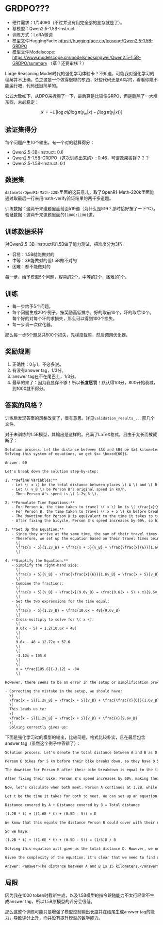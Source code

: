 # GRDPO???

* 硬件需求：1片4090（不过并没有用完全部的显存就是了）。
* 基模型：Qwen2.5-1.5B-Instruct
* 训练方式：LoRA微调
* 模型文件HuggingFace: https://huggingface.co/leosong/Qwen2.5-1.5B-GRDPO
* 模型文件Modelscope: https://www.modelscope.cn/models/leosongwei/Qwen2.5-1.5B-GRDPO/summary （草？还要审核？）

Large Reasoning Model时代的强化学习体验卡？不知道，可能我对强化学习的理解并不正确。总之这是一个做得很糙的东西，好些代码还是AI写的，看看你能不能运行吧，代码还挺简单的。

公式大致如下，从DPO来折腾了一下，最后算是比较像GRPO，但是删除了一大堆东西，未必稳定：

$$
\mathcal{L} = -\mathbb{E} \left[ \log \sigma \left( \beta \log \pi(y_w|x) - \beta \log \pi(y_l|x) \right) \right]
$$

## 验证集得分

每个问题产生10个输出，有一个对的就算得分：

* Qwen2.5-3B-Instruct: 0.6
* Qwen2.5-1.5B-GRDPO（这次训练出来的）: 0.46，可谓效果拔群？？？
* Qwen2.5-1.5B-Instruct: 0.1

## 数据集

`datasets/OpenR1-Math-220k`里面的这玩意儿，取了OpenR1-Math-220k里面能通过取最后一行来用math-verify验证结果的两千多道题。

训练数据：这两千来道题里面前面519道（为什么是519？那时恰好按了一下^C）。
验证数据：这两千来道题里面的`[1000:1100]`道。

## 训练数据采样

对Qwen2.5-3B-Instruct和1.5B做了能力测试，把难度分为3档：

* 容易：1.5B就能做对的
* 中等：3B能做对的但1.5B做不对的
* 困难：都不能做对的

每一步，给予模型5个问题，容易的2个，中等的2个，困难的1个。

## 训练

* 每一步给予5个问题。
* 每个问题生成20个例子，按奖励高低排序，好的取前10个，坏的取后10个。每个好的对每个坏的求损失，那么可以得到100个损失。
* 每一步调一次优化器。

那么每一步5个题总共500个损失，先梯度裁剪，然后调用优化器。

## 奖励规则

1. 正确性：0与1，不必多说。
2. 有没有answer tag，1/3分。
3. answer tag在不在尾巴上，1/3分。
4. 最草的来了：因为我显存不够！所以**长度惩罚**！默认得1/3分，800开始衰减，到1000就不得分。

## 答案的风格？

训练后发现答案的风格改变了，很有意思。详见`validation_results_...`那几个文件。

对于未训练的1.5B模型，其输出是这样的。充满了LaTeX格式，且由于太长而被截断了：

```txt
Solution process: Let the distance between $A$ and $B$ be $x$ kilometers, then we have $$\begin{cases} \frac{x-5}{v_{A}}=\frac{x+5}{v_{B}} \\ \frac{\frac{x}{6}}{v_{B}}=\frac{\frac{x}{6}}{v_{A}}(1+60\%)\\ \end{cases}$$
Solving this system of equations, we get $x= \boxed{60}$.

Answer: 60

Let's break down the solution step-by-step:

1. **Define Variables:**
   - Let \( x \) be the total distance between places \( A \) and \( B \).
   - Let \( v_B \) be Person B's original speed in km/h.
   - Then Person A's speed is \( 1.2v_B \).

2. **Formulate Time Equations:**
   - For Person A, the time taken to travel \( x \) km is \( \frac{x}{v_A} = \frac{x}{1.2v_B} \).
   - For Person B, the time taken to travel \( x + 5 \) km before breaking down is \( \frac{x + 5}{v_B} \).
   - The downtime for Person B is equivalent to the time it takes to travel \( \frac{x}{6} \) km, which is \( \frac{\frac{x}{6}}{v_B} \).
   - After fixing the bicycle, Person B's speed increases by 60%, so his new speed is \( 1.6v_B \). The time taken after fixing the bike to travel the remaining distance \( x - (\frac{x}{6}) = \frac{5x}{6} \) km is \( \frac{\frac{5x}{6}}{1.6v_B} \).

3. **Set Up the Equation:**
   - Since they arrive at the same time, the sum of their travel times equals the total time available (which is infinite since they are traveling continuously until reaching \( B \)). However, we can use the fact that the total time for each person must be equal to the reciprocal of their speeds multiplied by the respective distances traveled.
   - Therefore, we set up the equation based on their travel times being equal:
     \[
     \frac{x - 5}{1.2v_B} = \frac{x + 5}{v_B} + \frac{\frac{x}{6}}{1.6v_B}
     \]

4. **Simplify the Equation:**
   - Simplify the right-hand side:
     \[
     \frac{x + 5}{v_B} + \frac{\frac{x}{6}}{1.6v_B} = \frac{x + 5}{v_B} + \frac{x}{9.6v_B}
     \]
   - Combine the fractions:
     \[
     \frac{x + 5}{v_B} + \frac{x}{9.6v_B} = \frac{9.6(x + 5) + x}{9.6v_B} = \frac{10.6x + 48}{9.6v_B}
     \]
   - Set the two expressions for the time equal:
     \[
     \frac{x - 5}{1.2v_B} = \frac{10.6x + 48}{9.6v_B}
     \]
   - Cross-multiply to solve for \( x \):
     \[
     9.6(x - 5) = 1.2(10.6x + 48)
     \]
     \[
     9.6x - 48 = 12.72x + 57.6
     \]
     \[
     -3.12x = 105.6
     \]
     \[
     x = \frac{105.6}{-3.12} = -34
     \]

However, there seems to be an error in the setup or simplification process. Let's correct it:

- Correcting the mistake in the setup, we should have:
  \[
  \frac{x - 5}{1.2v_B} = \frac{x + 5}{v_B} + \frac{\frac{x}{6}}{1.6v_B}
  \]
  This leads us to:
  \[
  \frac{x - 5}{1.2v_B} = \frac{x + 5}{v_B} + \frac{x}{9.6v_B}
  \]
  Solving correctly gives us:
```

下面是强化学习过的模型的输出，比较简短，格式比较朴实，且在最后包含answer tag（虽然这个例子中答错了）：

```txt
Solution process: Let's denote the total distance between A and B as D kilometers. Person A travels at 1.2 times Person B's speed, so we can say A = 1.2B.

Person B bikes for 5 km before their bike breaks down, so they have 0.5D - 5 left to travel.

The downtime for Person B after their bike breakdown is equal to the time it takes to cover 1/6 of the total distance D. Time taken to cover 1/6 of D is (1/6)D / B.

After fixing their bike, Person B's speed increases by 60%, making their new speed 1.6B.

Now, let's calculate when both meet. Person A continues at 1.2B, while Person B now rides at 1.6B for the remaining distance.

Let t be the time it takes for both to meet. We can set up an equation based on the distances each has traveled:

Distance covered by A + Distance covered by B = Total distance

(1.2B * t) + ((1.6B * t) + (0.5D - 5)) = D

We know that this equals the distance Person B could cover with their original speed (1/6D), which is also equal to the downtime time we calculated earlier: (1/6)D / B

So we have:

(1.2B * t) + ((1.6B * t) + (0.5D - 5)) = (1/6)D / B

Solving this equation will give us the total distance D. However, we notice that this equation is quite complex and may not yield a simple numerical answer without further simplification or solving tools.

Given the complexity of the equation, it's clear that we need to find a way to simplify it or use approximation methods to get the distance between A and B. Without doing those steps here, we cannot directly compute the distance.

Answer: <answer>The distance between A and B is 15 kilometers.</answer>
```

## 局限

因为我在1000 token时截断生成，以及1.5B模型的指令跟随能力不太行经常不生成answer tag，所以1.5B原模型的评分会很低。

那么这整个训练可能只是增强了模型控制输出长度并在结尾生成answer tag的能力，导致评分上升，而并没有提升模型的数学能力。

